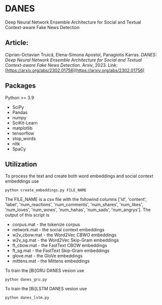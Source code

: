 # DANES

Deep Neural Network Ensemble Architecture for Social and Textual Context-aware Fake News Detection

## Article:

Ciprian-Octavian Truică, Elena-Simona Apostol, Panagiotis Karras. *DANES: Deep Neural Network Ensemble Architecture for Social and Textual Context-aware Fake News Detection*. Arxiv, 2023. Link: [https://arxiv.org/abs/2302.01756](https://arxiv.org/abs/2302.01756)

## Packages

Python >= 3.9
- SciPy
- Pandas
- numpy
- SciKit-Learn
- matplotlib
- tensorflow
- stop_words
- nltk
- SpaCy

## Utilization

To process the text and create both word embeddings and social context embeddings use

`python create_embeddings.py FILE_NAME`

The FILE_NAME is a csv file with the followind columns \['id', 'content', 'label', 'num_reactions', 'num_comments', 'num_shares', 'num_likes', 'num_loves', 'num_wows', 'num_hahas', 'num_sads', 'num_angrys'\].
The output of this script is
- corpus.mat - the tokenize corpus 
- network.mat -  the social context embeddings
- w2v_cbow.mat - the Word2Vec CBWO embeddings
- w2v_sg.mat - the Word2Vec Skip-Gram embeddings
- ft_cbow.mat - the FastText CBOW embeddings
- ft_sg.mat - the FastText Skip-Gram embeddings
- glove.mat - the GloVe embeddings
- mittens.mat - the Mittens embeddings

To train the \[Bi\]GRU DANES vesion use

`python danes_gru.py`


To train the \[Bi\]LSTM DANES vesion use

`python danes_lstm.py`


